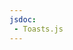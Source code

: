 ```yaml
---
jsdoc:
 - Toasts.js
---
```


<script>
  import { Demo } from '@repo/components';
</script>

<Demo name='Toasts-ios' />
